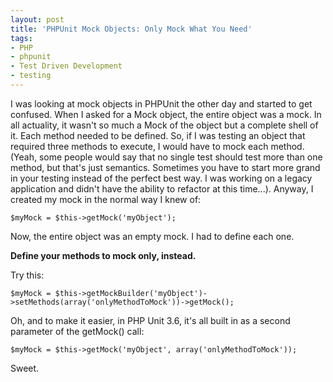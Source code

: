 ```yaml
---
layout: post
title: 'PHPUnit Mock Objects: Only Mock What You Need'
tags:
- PHP
- phpunit
- Test Driven Development
- testing
---
```


I was looking at mock objects in PHPUnit the other day and started to get confused.  When I asked for a Mock object, the entire object was a mock.  In all actuality, it wasn't so much a Mock of the object but a complete shell of it.  Each method needed to be defined.  So, if I was testing an object that required three methods to execute, I would have to mock each method.  (Yeah, some people would say that no single test should test more than one method, but that's just semantics.  Sometimes you have to start more grand in your testing instead of the perfect best way.  I was working on a legacy application and didn't have the ability to refactor at this time...).  Anyway, I created my mock in the normal way I knew of:

```php?start_inline=1
$myMock = $this->getMock('myObject');
```

Now, the entire object was an empty mock.  I had to define each one.  

**Define your methods to mock only, instead.**

Try this:

```php?start_inline=1
$myMock = $this->getMockBuilder('myObject')->setMethods(array('onlyMethodToMock'))->getMock();
```

Oh, and to make it easier, in PHP Unit 3.6, it's all built in as a second parameter of the getMock() call:

```php?start_inline=1
$myMock = $this->getMock('myObject', array('onlyMethodToMock'));
```

Sweet.
